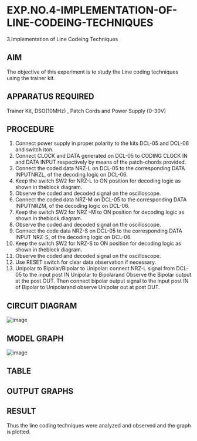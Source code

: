 # EXP.NO.4-IMPLEMENTATION-OF-LINE-CODEING-TECHNIQUES

3.Implementation of Line Codeing Techniques 
  
## AIM    
 The objective of this experiment is to study the Line coding techniques using the trainer kit. 
## APPARATUS REQUIRED
Trainer Kit, DSO(10MHz) , Patch Cords and Power Supply (0-30V)   
## PROCEDURE
1.	Connect power supply in proper polarity to the kits DCL-05 and DCL-06 and switch iton. 
2.	Connect CLOCK and DATA generated on DCL-05 to CODING CLOCK IN and DATA INPUT respectively by means of the patch-chords provided. 
3.	Connect the coded data NRZ-L on DCL-05 to the corresponding DATA INPUTNRZL, of the decoding logic on DCL-06. 
4.	Keep the switch SW2 for NRZ-L to ON position for decoding logic as shown in theblock diagram. 
5.	Observe the coded and decoded signal on the oscilloscope. 
6.	Connect the coded data NRZ-M on DCL-05 to the corresponding DATA INPUTNRZM, of the decoding logic on DCL-06. 
7.	Keep the switch SW2 for NRZ –M to ON position for decoding logic as shown in theblock diagram. 
8.	Observe the coded and decoded signal on the oscilloscope. 
9.	Connect the code data NRZ-S on DCL-05 to the corresponding DATA INPUT NRZ-S, of the decoding logic on DCL-06. 
10.	Keep the switch SW2 for NRZ-S to ON position for decoding logic as shown in theblock diagram. 
11.	Observe the coded and decoded signal on the oscilloscope. 
12.	Use RESET switch for clear data observation if necessary.
13. Unipolar to Bipolar/Bipolar to Unipolar:
    connect NRZ-L signal from DCL-05 to the input post IN Unipolar to Bipolarand Observe the Bipolar output at the post OUT.
    Then connect bipolar output signal to the input post IN of Bipolar to Unipolarand observe Unipolar out at post OUT. 
 



## CIRCUIT DIAGRAM
![image](https://github.com/user-attachments/assets/eeb7c7b4-8a9c-4995-9e26-1e31a219655c)


## MODEL GRAPH
![image](https://github.com/user-attachments/assets/471c76c3-603f-432b-9b65-1ad080a1c947)

## TABLE

## OUTPUT GRAPHS

## RESULT 
Thus the line coding techniques were analyzed and observed and the graph is plotted. 

